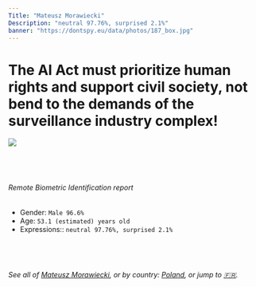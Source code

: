 ```yaml
---
Title: "Mateusz Morawiecki"
Description: "neutral 97.76%, surprised 2.1%"
banner: "https://dontspy.eu/data/photos/187_box.jpg"
---
```


# The AI Act must prioritize human rights and support civil society, not bend to the demands of the surveillance industry complex!

<link rel="stylesheet" type="text/css" href="/css/blog.css" />

<div class="is-fake" hidden>

_This image is **clearly fake**_, yet we [continue to collect them because the AI Act negotiations](/blog/why-deepfake/) are heading in a direction that will only make people's lives more complicated. For a more in-depth explanation, read: [Double threat: why losing the battle against Face Biometrics would fuel the proliferation of deepfakes](/blog/the-dual-threat-how-losing-the-biometric-battle-fuels-deepfake-proliferation/).


</div>

<!-- <img src="https://dontspy.eu/data/photos/54_box.jpg" /> -->
<img src="https://dontspy.eu/data/photos/187_box.jpg" />

## <br>

###### Remote Biometric Identification report

* <span class="label">Gender:</span> `Male 96.6%`
* <span class="label">Age:</span> `53.1 (estimated) years old`
* <span class="label">Expressions::</span> `neutral 97.76%, surprised 2.1%`

## <br>

###### See all of [Mateusz Morawiecki](/policymaker#Mateusz%20Morawiecki), or by country: [Poland](/country#Poland), or jump to [🇫🇷](/x/173).

## <br>
